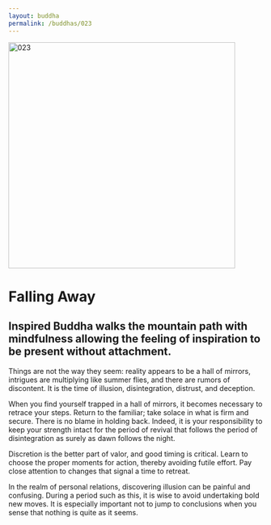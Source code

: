 ```yaml
---
layout: buddha
permalink: /buddhas/023
---
```


<div class="uk-text-center">
<img src="{{"/assets/img/buddhas/buddha-023.jpg" | relative_url}}" alt="023"  width="448" height="448"></div>

# Falling Away

## Inspired Buddha walks the mountain path with mindfulness allowing the feeling of inspiration to be present without attachment.



Things are not the way they seem: reality appears to be a hall of mirrors, intrigues are multiplying like summer flies, and there are rumors of discontent. It is the time of illusion, disintegration, distrust, and deception.

When you find yourself trapped in a hall of mirrors, it becomes necessary to retrace your steps. Return to the familiar; take solace in what is firm and secure. There is no blame in holding back. Indeed, it is your responsibility to keep your strength intact for the period of revival that follows the period of disintegration as surely as dawn follows the night.

Discretion is the better part of valor, and good timing is critical. Learn to choose the proper moments for action, thereby avoiding futile effort. Pay close attention to changes that signal a time to retreat.

In the realm of personal relations, discovering illusion can be painful and confusing. During a period such as this, it is wise to avoid undertaking bold new moves. It is especially important not to jump to conclusions when you sense that nothing is quite as it seems.
